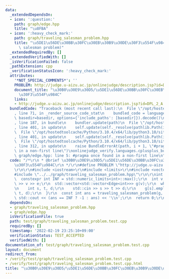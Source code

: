 ```yaml
---
data:
  _extendedDependsOn:
  - icon: ':question:'
    path: graph/edge.hpp
    title: "\u8FBA"
  - icon: ':heavy_check_mark:'
    path: graph/traveling_salesman_problem.hpp
    title: "\u5DE1\u56DE\u30BB\u30FC\u30EB\u30B9\u30DE\u30F3\u554F\u984C (traveling\
      \ salesman problem)"
  _extendedRequiredBy: []
  _extendedVerifiedWith: []
  _isVerificationFailed: false
  _pathExtension: cpp
  _verificationStatusIcon: ':heavy_check_mark:'
  attributes:
    '*NOT_SPECIAL_COMMENTS*': ''
    PROBLEM: http://judge.u-aizu.ac.jp/onlinejudge/description.jsp?id=DPL_2_A
    document_title: "\u30B0\u30E9\u30D5/\u5DE1\u56DE\u30BB\u30FC\u30EB\u30B9\u30DE\
      \u30F3\u554F\u984C"
    links:
    - http://judge.u-aizu.ac.jp/onlinejudge/description.jsp?id=DPL_2_A
  bundledCode: "Traceback (most recent call last):\n  File \"/opt/hostedtoolcache/Python/3.10.4/x64/lib/python3.10/site-packages/onlinejudge_verify/documentation/build.py\"\
    , line 71, in _render_source_code_stat\n    bundled_code = language.bundle(stat.path,\
    \ basedir=basedir, options={'include_paths': [basedir]}).decode()\n  File \"/opt/hostedtoolcache/Python/3.10.4/x64/lib/python3.10/site-packages/onlinejudge_verify/languages/cplusplus.py\"\
    , line 187, in bundle\n    bundler.update(path)\n  File \"/opt/hostedtoolcache/Python/3.10.4/x64/lib/python3.10/site-packages/onlinejudge_verify/languages/cplusplus_bundle.py\"\
    , line 401, in update\n    self.update(self._resolve(pathlib.Path(included), included_from=path))\n\
    \  File \"/opt/hostedtoolcache/Python/3.10.4/x64/lib/python3.10/site-packages/onlinejudge_verify/languages/cplusplus_bundle.py\"\
    , line 401, in update\n    self.update(self._resolve(pathlib.Path(included), included_from=path))\n\
    \  File \"/opt/hostedtoolcache/Python/3.10.4/x64/lib/python3.10/site-packages/onlinejudge_verify/languages/cplusplus_bundle.py\"\
    , line 312, in update\n    raise BundleErrorAt(path, i + 1, \"#pragma once found\
    \ in a non-first line\")\nonlinejudge_verify.languages.cplusplus_bundle.BundleErrorAt:\
    \ graph/edge.hpp: line 5: #pragma once found in a non-first line\n"
  code: "/*\r\n * @brief \u30B0\u30E9\u30D5/\u5DE1\u56DE\u30BB\u30FC\u30EB\u30B9\u30DE\
    \u30F3\u554F\u984C\r\n */\r\n#define PROBLEM \"http://judge.u-aizu.ac.jp/onlinejudge/description.jsp?id=DPL_2_A\"\
    \r\n\r\n#include <iostream>\r\n#include <limits>\r\n#include <vector>\r\n\r\n\
    #include \"../../graph/traveling_salesman_problem.hpp\"\r\n\r\nint main() {\r\n\
    \  constexpr int INF = std::numeric_limits<int>::max();\r\n  int v, e;\r\n  std::cin\
    \ >> v >> e;\r\n  std::vector<std::vector<Edge<int>>> g(v);\r\n  while (e--) {\r\
    \n    int s, t, d;\r\n    std::cin >> s >> t >> d;\r\n    g[s].emplace_back(s,\
    \ t, d);\r\n  }\r\n  const int ans = traveling_salesman_problem(g, INF);\r\n \
    \ std::cout << (ans == INF ? -1 : ans) << '\\n';\r\n  return 0;\r\n}\r\n"
  dependsOn:
  - graph/traveling_salesman_problem.hpp
  - graph/edge.hpp
  isVerificationFile: true
  path: test/graph/traveling_salesman_problem.test.cpp
  requiredBy: []
  timestamp: '2022-02-19 23:25:10+09:00'
  verificationStatus: TEST_ACCEPTED
  verifiedWith: []
documentation_of: test/graph/traveling_salesman_problem.test.cpp
layout: document
redirect_from:
- /verify/test/graph/traveling_salesman_problem.test.cpp
- /verify/test/graph/traveling_salesman_problem.test.cpp.html
title: "\u30B0\u30E9\u30D5/\u5DE1\u56DE\u30BB\u30FC\u30EB\u30B9\u30DE\u30F3\u554F\u984C"
---
```

